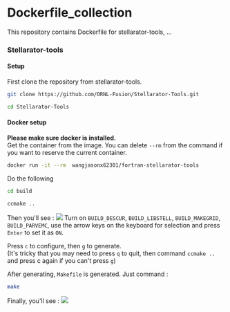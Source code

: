 # Dockerfile_collection
This repository contains Dockerfile for stellarator-tools, ...
### Stellarator-tools
#### Setup
First clone the repository from stellarator-tools.
```bash
git clone https://github.com/ORNL-Fusion/Stellarator-Tools.git
```
```bash
cd Stellarator-Tools
```
#### Docker setup
**Please make sure docker is installed.** \
Get the container from the image. You can delete `--rm` from the command if you want to reserve the current container.
```bash
docker run -it --rm  wangjasonx62301/fortran-stellarator-tools
```
Do the following
```bash
cd build
```
```bash
ccmake ..
```
Then you'll see :
![](https://i.imgur.com/jj493Qm.png)
Turn on  `BUILD_DESCUR`, `BUILD_LIBSTELL`, `BUILD_MAKEGRID`, `BUILD_PARVEMC`, use the arrow keys on the keyboard for selection and press `Enter` to set it as `ON`. 

Press `c` to configure, then `g` to generate. \
(It's tricky that you may need to press `q` to quit, then command `ccmake ..` and press c again if you can't press `g`)

After generating, `Makefile` is generated. Just command :
```bash
make
```
Finally, you'll see :
![](https://i.imgur.com/hBu6BWK.png)



